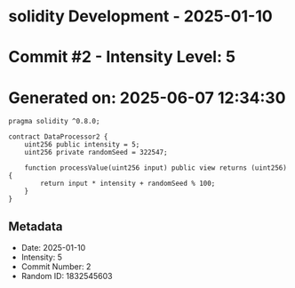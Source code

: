 ﻿# solidity Development - 2025-01-10
# Commit #2 - Intensity Level: 5
# Generated on: 2025-06-07 12:34:30
```solidity
pragma solidity ^0.8.0;

contract DataProcessor2 {
    uint256 public intensity = 5;
    uint256 private randomSeed = 322547;

    function processValue(uint256 input) public view returns (uint256) {
        return input * intensity + randomSeed % 100;
    }
}
```
## Metadata
- Date: 2025-01-10
- Intensity: 5
- Commit Number: 2
- Random ID: 1832545603
